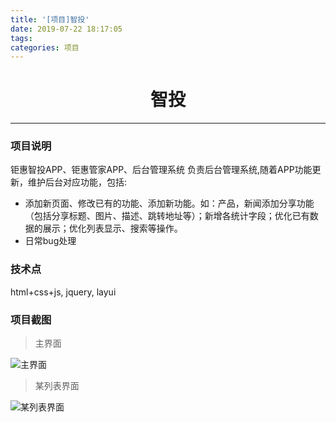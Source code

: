```yaml
---
title: '[项目]智投'
date: 2019-07-22 18:17:05
tags:
categories: 项目
---
```


# <center>智投</center>

---------

### 项目说明
钜惠智投APP、钜惠管家APP、后台管理系统
负责后台管理系统,随着APP功能更新，维护后台对应功能，包括:
+ 添加新页面、修改已有的功能、添加新功能。如：产品，新闻添加分享功能（包括分享标题、图片、描述、跳转地址等）；新增各统计字段；优化已有数据的展示；优化列表显示、搜索等操作。
+ 日常bug处理


### 技术点
html+css+js, jquery, layui


### 项目截图
>主界面

![主界面](/images/智投/1.png "主界面")

>某列表界面

![某列表界面](/images/智投/2.png "某列表界面")